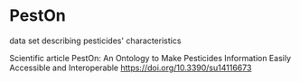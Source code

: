 # PestOn
data set describing pesticides' characteristics 

Scientific article
PestOn: An Ontology to Make Pesticides Information Easily Accessible and Interoperable
https://doi.org/10.3390/su14116673
